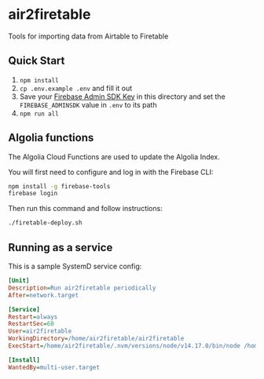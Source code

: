 # air2firetable

Tools for importing data from Airtable to Firetable

## Quick Start

1. `npm install`
2. `cp .env.example .env` and fill it out
3. Save your [Firebase Admin SDK Key](https://console.firebase.google.com/project/_/settings/serviceaccounts/adminsdk) in this directory and set the `FIREBASE_ADMINSDK` value in `.env` to its path
4. `npm run all`

## Algolia functions

The Algolia Cloud Functions are used to update the Algolia Index.

You will first need to configure and log in with the Firebase CLI:
```bash
npm install -g firebase-tools
firebase login
```

Then run this command and follow instructions:
```bash
./firetable-deploy.sh
```

## Running as a service

This is a sample SystemD service config:
```ini
[Unit]
Description=Run air2firetable periodically
After=network.target

[Service]
Restart=always
RestartSec=60
User=air2firetable
WorkingDirectory=/home/air2firetable/air2firetable
ExecStart=/home/air2firetable/.nvm/versions/node/v14.17.0/bin/node /home/air2firetable/air2firetable/lib/service.js

[Install]
WantedBy=multi-user.target
```
